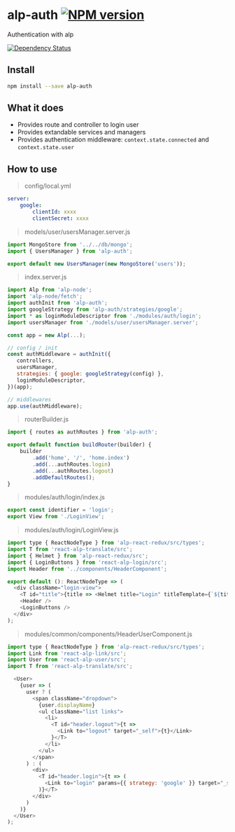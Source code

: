 # alp-auth [![NPM version][npm-image]][npm-url]

Authentication with alp

[![Dependency Status][daviddm-image]][daviddm-url]

## Install

```sh
npm install --save alp-auth
```

## What it does

- Provides route and controller to login user
- Provides extandable services and managers
- Provides authentication middleware: `context.state.connected` and `context.state.user`

## How to use

> config/local.yml

```yml
server:
    google:
        clientId: xxxx
        clientSecret: xxxx

```

> models/user/usersManager.server.js

```js
import MongoStore from '../../db/mongo';
import { UsersManager } from 'alp-auth';

export default new UsersManager(new MongoStore('users'));
```

> index.server.js

```js
import Alp from 'alp-node';
import 'alp-node/fetch';
import authInit from 'alp-auth';
import googleStrategy from 'alp-auth/strategies/google';
import * as loginModuleDescriptor from './modules/auth/login';
import usersManager from './models/user/usersManager.server';

const app = new Alp(...);

// config / init
const authMiddleware = authInit({
   controllers,
   usersManager,
   strategies: { google: googleStrategy(config) },
   loginModuleDescriptor,
})(app);

// middlewares
app.use(authMiddleware);
```

> routerBuilder.js

```js
import { routes as authRoutes } from 'alp-auth';

export default function buildRouter(builder) {
    builder
        .add('home', '/', 'home.index')
        .add(...authRoutes.login)
        .add(...authRoutes.logout)
        .addDefaultRoutes();
}
````

> modules/auth/login/index.js

```js
export const identifier = 'login';
export View from './LoginView';
```

> modules/auth/login/LoginView.js

```js
import type { ReactNodeType } from 'alp-react-redux/src/types';
import T from 'react-alp-translate/src';
import { Helmet } from 'alp-react-redux/src';
import { LoginButtons } from 'react-alp-login/src';
import Header from '../components/HeaderComponent';

export default (): ReactNodeType => (
  <div className="login-view">
    <T id="title">{title => <Helmet title="Login" titleTemplate={`${title} - %s`} />}</T>
    <Header />
    <LoginButtons />
  </div>
);

```

> modules/common/components/HeaderUserComponent.js

```js
import type { ReactNodeType } from 'alp-react-redux/src/types';
import Link from 'react-alp-link/src';
import User from 'react-alp-user/src';
import T from 'react-alp-translate/src';

  <User>
    {user => (
      user ? (
        <span className="dropdown">
          {user.displayName}
          <ul className="list links">
            <li>
              <T id="header.logout">{t =>
                <Link to="logout" target="_self">{t}</Link>
              }</T>
            </li>
          </ul>
        </span>
      ) : (
        <div>
          <T id="header.login">{t => (
            <Link to="login" params={{ strategy: 'google' }} target="_self">{t}</Link>
          )}</T>
        </div>
      )
    )}
  </User>
);
```


[npm-image]: https://img.shields.io/npm/v/alp-auth.svg?style=flat-square
[npm-url]: https://npmjs.org/package/alp-auth
[daviddm-image]: https://david-dm.org/alpjs/alp-auth.svg?theme=shields.io
[daviddm-url]: https://david-dm.org/alpjs/alp-auth
